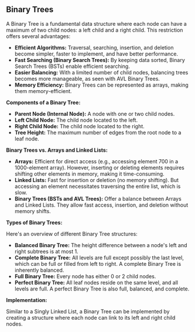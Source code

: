 ## Binary Trees

A Binary Tree is a fundamental data structure where each node can have a maximum of two child nodes: a left child and a right child. This restriction offers several advantages:

* **Efficient Algorithms:** Traversal, searching, insertion, and deletion become simpler, faster to implement, and have better performance.
* **Fast Searching (Binary Search Trees):** By keeping data sorted, Binary Search Trees (BSTs) enable efficient searching.
* **Easier Balancing:** With a limited number of child nodes, balancing trees becomes more manageable, as seen with AVL Binary Trees.
* **Memory Efficiency:** Binary Trees can be represented as arrays, making them memory-efficient.

**Components of a Binary Tree:**

* **Parent Node (Internal Node):** A node with one or two child nodes.
* **Left Child Node:** The child node located to the left.
* **Right Child Node:** The child node located to the right.
* **Tree Height:** The maximum number of edges from the root node to a leaf node.

**Binary Trees vs. Arrays and Linked Lists:**

* **Arrays:** Efficient for direct access (e.g., accessing element 700 in a 1000-element array). However, inserting or deleting elements requires shifting other elements in memory, making it time-consuming.
* **Linked Lists:** Fast for insertion or deletion (no memory shifting). But accessing an element necessitates traversing the entire list, which is slow.
* **Binary Trees (BSTs and AVL Trees):** Offer a balance between Arrays and Linked Lists. They allow fast access, insertion, and deletion without memory shifts.

**Types of Binary Trees:**

Here's an overview of different Binary Tree structures:

* **Balanced Binary Tree:** The height difference between a node's left and right subtrees is at most 1.
* **Complete Binary Tree:** All levels are full except possibly the last level, which can be full or filled from left to right. A complete Binary Tree is inherently balanced.
* **Full Binary Tree:** Every node has either 0 or 2 child nodes.
* **Perfect Binary Tree:** All leaf nodes reside on the same level, and all levels are full. A perfect Binary Tree is also full, balanced, and complete.

**Implementation:**

Similar to a Singly Linked List, a Binary Tree can be implemented by creating a structure where each node can link to its left and right child nodes. 
